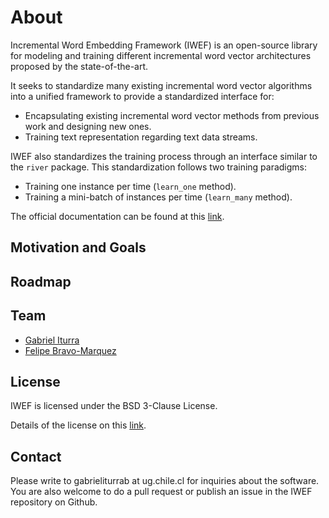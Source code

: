 # About

Incremental Word Embedding Framework (IWEF) is an open-source library for modeling and
training different incremental word vector architectures proposed by the state-of-the-art.

It seeks to standardize many existing incremental word vector algorithms into a unified
framework to provide a standardized interface for:

* Encapsulating existing incremental word vector methods from previous work and designing new ones.
* Training text representation regarding text data streams.

IWEF also standardizes the training process through an interface similar to the `river` package. This standardization follows two training paradigms:

* Training one instance per time (`learn_one` method).
* Training a mini-batch of instances per time (`learn_many` method).

The official documentation can be found at this [link](https://giturra.github.io/iwef/).


## Motivation and Goals

## Roadmap

## Team


* [Gabriel Iturra](https://giturra.github.io/)
* [Felipe Bravo-Marquez](https://felipebravom.com/)


## License

IWEF is licensed under the BSD 3-Clause License.

Details of the license on this [link](sasa).


## Contact

Please write to gabrieliturrab at ug.chile.cl for inquiries about the software. You are also welcome to do a pull request or publish an issue in the IWEF repository on Github.
